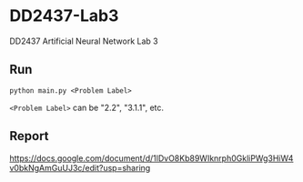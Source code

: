 # DD2437-Lab3
DD2437 Artificial Neural Network Lab 3

## Run
`python main.py <Problem Label>`

`<Problem Label>` can be "2.2", "3.1.1", etc.

## Report
https://docs.google.com/document/d/1lDvO8Kb89WIknrph0GkliPWg3HiW4v0bkNgAmGuUJ3c/edit?usp=sharing

